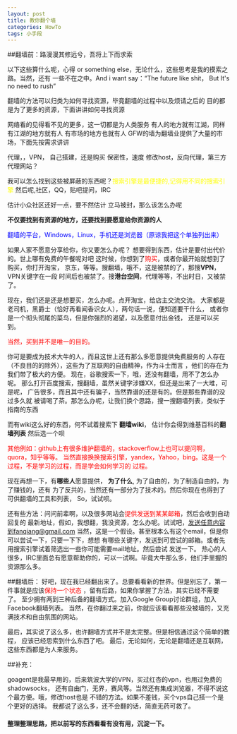 ```yaml
---
layout: post
title: 教你翻个墙
categories: HowTo
tags: 小手段
---
```


##翻墙前：路漫漫其修远兮，吾将上下而求索

以下这些算什么呢，心得 or something else，无论什么，这些思考是我的摸索之路。当然，还有
一些不在之中。And i want say：“The future like shit， But It's no need to rush”



翻墙的方法可以归类为如何寻找资源，毕竟翻墙的过程中以及烦请之后的
目的都是为了更多的资源，下面讲讲如何寻找资源

网络看的见得看不见的更多，这一切都是为人类服务
有人的地方就有江湖，同样有江湖的地方就有人
有市场的地方也就有人
GFW的墙为翻墙业提供了大量的市场，下面先按需求讲讲

代理，，VPN， 自己搭建，还是购买
保密性，速度
修改host，反向代理，第三方代理网站？


我可以怎么找到这些被屏蔽的东西呢？<font color=yellow>搜索引擎是最便捷的,记得用不同的搜索引擎</font>
然后呢,社区，QQ，贴吧提问，IRC

估计小众社区还好一点，要不然估计
立马被封，那么该怎么办呢

**不仅要找到有资源的地方，还要找到要愿意给你资源的人**

<font color=blue> 翻墙的平台，Windows，Linux，手机还是浏览器（原谅我把这个单独列出来）</font>

如果人家不愿意分享给你，你又要怎么办呢？
想要得到东西，估计是要付出代价的。世上哪有免费的午餐呢对吧
这时候，你想到了<font color=red>购买</font>，或者你最开始就想到了购买，你打开淘宝，
京东，等等。搜翻墙，哦不，这是被禁的了，那搜**VPN**，VPN关键字在一段
时间后也被禁了。搜**港台空间**，代理等等，不出时日，又被禁了。


现在，我们还是还是想要买，怎么办呢。点开淘宝，给店主交流交流。
大家都是老司机，黑爵士（恰好再看闻香识女人），两句话一说，便知道要干什么，
或者你是一个彻头彻尾的菜鸟，但是你强烈的渴望，以及愿意付出金钱，
还是可以买到。

<font color=red>当然，买到并不是唯一的目的。</font>

你可是要成为技术大牛的人，而且这世上还有那么多愿意提供免费服务的
人存在（不良目的的除外），这些为了互联网的自由精神，作为斗士而言
，他们的存在为我们带了极大的方便。
现在，谷歌搜索一下，哦，还没有翻墙，用不了怎么办呢。
那么打开百度搜索，搜翻墙，虽然关键字涉嫌XX，但还是出来了一大堆，可是呢，
广告很多，而且其中还有骗子，当然靠谱的还是有的。但是那些靠谱的没过多久就
被请喝了茶。那怎么办呢，让我们换个思路，搜一搜翻墙列表，类似于指南的东西

而有wiki这么好的东西，何不试着搜索下 **翻墙wiki**， 估计你会得到维基百科的**翻墙列表**
然后选一个呗

<font color = red>
其他例如：github上有很多维护翻墙的，stackoverflow上也可以提问啊，quora，知乎等等。
当然直接换换搜索引擎，yandex，Yahoo，bing。这是一个过程，不是学习的过程，而是学会如何学习的
过程。
</font>

现在再想一下，有**哪些人**愿意提供， **为了什么**, 为了自由的，为了制造自由的，为了赚钱的，还有
为了反共的，当然还有一部分为了技术的。然后你现在也得到了可供翻墙的工具和列表，
So，试试呗。

还有些方法：问问前辈啊，以及很多网站会<font color = red >提供发送到某某邮箱</font>，然后会收到自动回复的
最新地址，假如，我想翻，我没资源，怎么办呢。试试吧，发送任意内容到fanqiang@gmail.com
当然，这是一个假设。甚至根本么有这个email，但是你可以尝试一下，只要一下下，想想
有哪些关键字，发送到可尝试的邮箱。或者先用搜索引擎试着筛选出一些你可能需要mail地址。然后尝试
发送一下。
热心的人很多，IRC里面总有愿意帮助你的，可以一试啊。毕竟大牛那么多，他们手里握的
资源那么多。

##翻墙后：
好吧，现在我已经翻出来了。总要看看新的世界。但是别忘了，第一件事就是应该<font color = red >保持一个状态</font>
，留有后路，如果你掌握了方法，其实已经不需要了。
至少拥有两到三种后备的翻墙方式。加入Google Group讨论群组，加入Facebook翻墙列表。
当然，在你翻过来之前，你就应该看看那些没被墙的，又充满技术和自由氛围的网站。




最后，其实说了这么多，也许翻墙方式并不是太完整。但是相信通过这个简单的教程，
应该已经思索到什么东西了吧。
最后，无论如何，无论是翻墙还是互联网，这些东西都是为人来服务。



##补充：

goagent是我最早用的，后来筑波大学的VPN，买过红杏的vpn，也用过免费的shadowsocks，
还有自由门，无界，赛风等。当然还有集成浏览器，不得不说这个最方便。哦，修改host也是
不错的方法。如果不差钱，买个vps自己搭一个是个更好的选择。
我都说了这么多，还不会翻的话，简直无药可救了。
	

#### 整理整理思路，把以前写的东西看看有没有用，沉淀一下。








